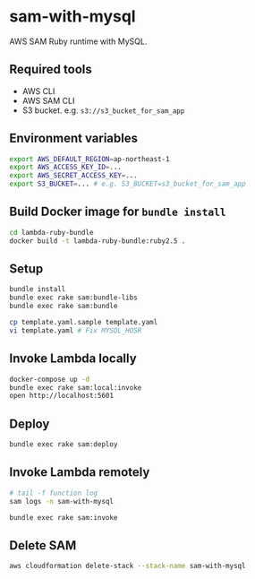 # sam-with-mysql

AWS SAM Ruby runtime with MySQL.

## Required tools

* AWS CLI
* AWS SAM CLI
* S3 bucket. e.g. `s3://s3_bucket_for_sam_app`

## Environment variables

```sh
export AWS_DEFAULT_REGION=ap-northeast-1
export AWS_ACCESS_KEY_ID=...
export AWS_SECRET_ACCESS_KEY=...
export S3_BUCKET=... # e.g. S3_BUCKET=s3_bucket_for_sam_app
```

## Build Docker image for `bundle install`

```sh
cd lambda-ruby-bundle
docker build -t lambda-ruby-bundle:ruby2.5 .
```

## Setup

```sh
bundle install
bundle exec rake sam:bundle-libs
bundle exec rake sam:bundle

cp template.yaml.sample template.yaml
vi template.yaml # Fix MYSQL_HOSR

```
## Invoke Lambda locally

```sh
docker-compose up -d
bundle exec rake sam:local:invoke
open http://localhost:5601
```

## Deploy

```sh
bundle exec rake sam:deploy
```

## Invoke Lambda remotely

```sh
# tail -f function log
sam logs -n sam-with-mysql
```

```sh
bundle exec rake sam:invoke
```

## Delete SAM

```sh
aws cloudformation delete-stack --stack-name sam-with-mysql
```
